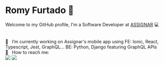 # Romy Furtado 👋

Welcome to my GitHub profile, I'm a Software Developer at [ASSIGNAR](https://www.assignar.com/) :computer:

 <br/>  :rocket: &nbsp; I’m currently working on Assignar's mobile app using FE: Ionic, React, Typescript, Jest, GraphQL... BE: Python, Django featuring GraphQL APIs
 <br/> :email: &nbsp; How to reach me: <br />
<a href="https://www.linkedin.com/in/rofrtd/" target="_blank"><img src="https://img.shields.io/badge/-LinkedIn-%230077B5?style=for-the-badge&logo=linkedin&logoColor=white" target="_blank"></a>
<a href="mailto:rofrtd@gmail.com" target="_blank"><img src="https://img.shields.io/badge/-GMAIL-c14438?style=for-the-badge&logo=gmail&logoColor=white" target="_blank"></a>
